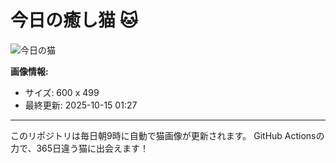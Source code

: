 # 今日の癒し猫 🐱

![今日の猫](https://cdn2.thecatapi.com/images/9gj.jpg)

**画像情報:**
- サイズ: 600 x 499
- 最終更新: 2025-10-15 01:27

---

このリポジトリは毎日朝9時に自動で猫画像が更新されます。
GitHub Actionsの力で、365日違う猫に出会えます！
